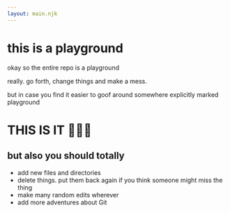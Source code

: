 ```yaml
---
layout: main.njk
---
```


<h1>this is a playground</h1>

okay so the entire repo is a playground

really. go forth, change things and make a mess.

but in case you find it easier to goof around
somewhere explicitly marked playground

<h1>THIS IS IT 🤸🏻‍♀️</h1>

## but also you should totally

- add new files and directories
- delete things. put them back again if you think someone might miss the thing
- make many random edits wherever
- add more adventures about Git
